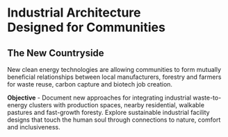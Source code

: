 

# Industrial Architecture Designed&nbsp;for&nbsp;Communities 


## The New Countryside

New clean energy technologies are allowing communities to form mutually beneficial relationships between local manufacturers, forestry and farmers for waste reuse, carbon capture and biotech job creation.  

<b>Objective</b> - Document new approaches for integrating industrial waste-to-energy clusters with production spaces, nearby residential, walkable pastures and fast-growth foresty.  Explore sustainable industrial facility designs that touch the human soul through connections to nature, comfort and inclusiveness. 